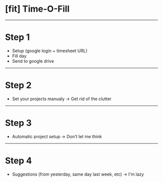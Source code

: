 # [fit] Time-O-Fill

---

# Step 1

* Setup (google login + timesheet URL)
* Fill day
* Send to google drive

---

# Step 2

* Set your projects manualy -> Get rid of the clutter

---

# Step 3

* Automatic project setup -> Don't let me think

---

# Step 4

* Suggestions (from yesterday, same day last week, etc) -> I'm lazy
